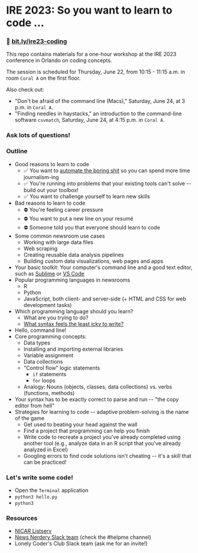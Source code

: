 # IRE 2023: So you want to learn to code ...

### 🔗 [bit.ly/ire23-coding](https://bit.ly/ire23-coding)

This repo contains materials for a one-hour workshop at the IRE 2023 conference in Orlando on coding concepts.

The session is scheduled for Thursday, June 22, from 10:15 - 11:15 a.m. in room `Coral A` on the first floor.

Also check out:
- "Don't be afraid of the command line (Macs)," Saturday, June 24, at 3 p.m. in `Coral A`.
- "Finding needles in haystacks," an introduction to the command-line software `csvmatch`, Saturday, June 24, at 4:15 p.m. in `Coral A`.

### Ask lots of questions!

### Outline
- Good reasons to learn to code
    - ✅ You want to [automate the boring shit](https://automatetheboringstuff.com/) so you can spend more time journalism-ing
    - ✅ You're running into problems that your existing tools can't solve -- build out your toolbox!
    - ✅ You want to challenge yourself to learn new skills
- Bad reasons to learn to code
    - ⛔️ You're feeling career pressure 
    - ⛔️ You want to put a new line on your resumé
    - ⛔️ Someone told you that everyone should learn to code
- Some common newsroom use cases
    - Working with large data files
    - Web scraping
    - Creating reusable data analysis pipelines
    - Building custom data visualizations, web pages and apps
- Your basic toolkit: Your computer's command line and a good text editor, such as [Sublime](https://www.sublimetext.com) or [VS Code](https://code.visualstudio.com)
- Popular programming languages in newsrooms
    - R
    - Python
    - JavaScript, both client- and server-side (+ HTML and CSS for web development tasks)
- Which programming language should you learn?
    - What are you trying to do?
    - [What syntax feels the least icky to write?](https://docs.google.com/presentation/d/10bTYcXlN8Olv74ZWUR-IqNsl9sx2hrvlN9m7ofFD3ao/edit#slide=id.g30ac476f3c_0_0)
- Hello, command line!
- Core programming concepts:
    - Data types
    - Installing and importing external libraries
    - Variable assignment
    - Data collections
    - "Control flow" logic statements
        - `if` statements
        - `for` loops
    - Analogy: Nouns (objects, classes, data collections) vs. verbs (functions, methods)
- Your syntax has to be exactly correct to parse and run -- "the copy editor from hell"
- Strategies for learning to code -- adaptive problem-solving is the name of the game
    - Get used to beating your head against the wall
    - Find a project that programming can help you finish
    - Write code to recreate a project you've already completed using another tool (e.g., analyze data in an R script that you've already analyzed in Excel)
    - Googling errors to find code solutions isn't cheating -- it's a skill that can be practiced!

### Let's write some code!
- Open the `Terminal` application
- `python3 hello.py`
- `python3`

### Resources
- [NICAR Listserv](https://www.ire.org/resources/listservs/)
- [News Nerdery Slack team](https://newsnerdery.org/) (check the #helpme channel)
- Lonely Coder's Club Slack team (ask me for an invite!)